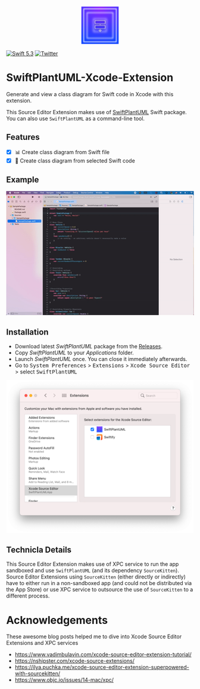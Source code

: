<p align="center">
    <img src="./SwiftPlantUMLApp/Assets.xcassets/AppIcon.appiconset/128.png" width="100" max-width="50%" alt="SwiftPlantUML" />
</p>

[![Swift 5.3](https://img.shields.io/badge/swift-5.3-orange.svg?style=flat)](#)
[![Twitter](https://img.shields.io/badge/twitter-@MarcoEidinger-blue.svg)](http://twitter.com/MarcoEidinger)
# SwiftPlantUML-Xcode-Extension

Generate and view a class diagram for Swift code in Xcode with this extension.

This Source Editor Extension makes use of [SwiftPlantUML](https://github.com/MarcoEidinger/SwiftPlantUML) Swift package. You can also use `SwiftPlantUML` as a command-line tool.

## Features

- [X] 📊 Create class diagram from Swift file    
- [X] 🔦 Create class diagram from selected Swift code    

## Example

![SwiftPlantUML Xcode Extension - Usage Demo](.assets/usage.gif)

## Installation

- Download latest *SwiftPlantUML* package from the [Releases](https://github.com/MarcoEidinger/SwiftPlantUML-Xcode-Extension/releases).
- Copy *SwiftPlantUML* to your *Applications* folder.
- Launch *SwiftPlantUML* once. You can close it immediately afterwards.
- Go to <kbd>System Preferences</kbd> > <kbd>Extensions</kbd> > <kbd>Xcode Source Editor</kbd> > select <kbd>SwiftPlantUML</kbd>

![Lines Sorter Xcode Extension - Installation](.assets/installation.png)

## Technicla Details

This Source Editor Extension makes use of XPC service to run the app sandboxed and use `SwiftPlantUML` (and its dependency `SourceKitten`). Source Editor Extensions using `SourceKitten` (either directly or indirectly) have to either run in a non-sandboxed app (and could not be distributed via the App Store) or use XPC service to outsource the use of `SourceKitten` to a different process.

# Acknowledgements

These awesome blog posts helped me to dive into Xcode Source Editor Extensions and XPC services

- https://www.vadimbulavin.com/xcode-source-editor-extension-tutorial/
- https://nshipster.com/xcode-source-extensions/
- https://ilya.puchka.me/xcode-source-editor-extension-superpowered-with-sourcekitten/
- https://www.objc.io/issues/14-mac/xpc/
